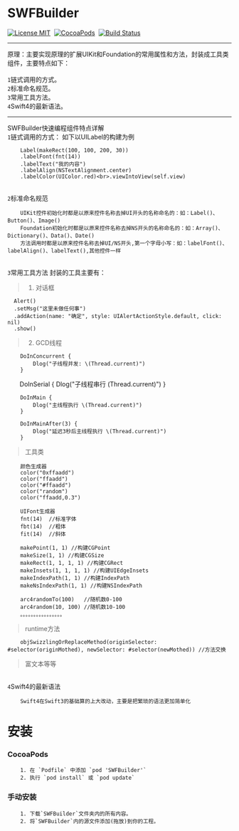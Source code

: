 # SWFBuilder
[![License MIT](https://img.shields.io/badge/license-MIT-green.svg?style=flat)](https://raw.githubusercontent.com/ibireme/YYKit/master/LICENSE)&nbsp;
[![CocoaPods](http://img.shields.io/cocoapods/p/YYKit.svg?style=flat)](http://cocoadocs.org/docsets/YYKit)&nbsp;
[![Build Status](https://travis-ci.org/ibireme/YYKit.svg?branch=master)](https://travis-ci.org/ibireme/YYKit)

</p>

---

原理：主要实现原理的扩展UIKit和Foundation的常用属性和方法，封装成工具类组件，主要特点如下：<br>
<br>`1`链式调用的方式。
<br>`2`标准命名规范。
<br>`3`常用工具方法。
<br>`4`Swift4的最新语法。

</p>
</p>

---

SWFBuilder快速编程组件特点详解
<br>`1`链式调用的方式： 如下以UILabel的构建为例

        Label(makeRect(100, 100, 200, 30))
        .labelFont(fnt(14))
        .labelText("我的内容")
        .labelAlign(NSTextAlignment.center)
        .labelColor(UIColor.red)<br>.viewIntoView(self.view)
            
<br>`2`标准命名规范
        
        UIKit控件初始化时都是以原来控件名称去掉UI开头的名称命名的：如：Label()、Button()、Image()
        Foundation初始化时都是以原来控件名称去掉NS开头的名称命名的：如：Array()、Dictionary()、Data()、Date()
        方法调用时都是以原来控件名称去掉UI/NS开头,第一个字母小写：如：labelFont()、labelAlign()、labelText(),其他控件一样

<br>`3`常用工具方法
封装的工具主要有：<br>

>1) 对话框<br> 

      Alert()
      .setMsg("这里未做任何事")
      .addAction(name: "确定", style: UIAlertActionStyle.default, click: nil)
      .show()

>2) GCD线程

        DoInConcurrent {
            Dlog("子线程并发: \(Thread.current)")
        }
        
        DoInSerial {
            Dlog("子线程串行 \(Thread.current)")
        }
        
        DoInMain {
            Dlog("主线程执行 \(Thread.current)")
        }
        
        DoInMainAfter(3) {
            Dlog("延迟3秒后主线程执行 \(Thread.current)")
        }
>工具类

        颜色生成器
        color("0xffaadd")
        color("ffaadd")
        color("#ffaadd")
        color("random")
        color("ffaadd,0.3")
        
        UIFont生成器
        fnt(14)  //标准字体
        fbt(14)  //粗体
        fit(14)  //斜体
        
        makePoint(1, 1) //构建CGPoint
        makeSize(1, 1) //构建CGSize
        makeRect(1, 1, 1, 1) //构建CGRect
        makeInsets(1, 1, 1, 1) //构建UIEdgeInsets
        makeIndexPath(1, 1) //构建IndexPath
        makeNsIndexPath(1, 1) //构建NSIndexPath
                
        arc4randomTo(100)   //随机数0-100
        arc4random(10, 100) //随机数10-100
        。。。。。。。。。。。。。。。。
>runtime方法
        
        objSwizzlingOrReplaceMethod(originSelector: #selector(originMothed), newSelector: #selector(newMothed)) //方法交换
>富文本等等

<br>`4`Swift4的最新语法
        
        Swift4在Swift3的基础算的上大改动，主要是把繁琐的语法更加简单化


# 安装

###  CocoaPods

        1. 在 `Podfile` 中添加 `pod 'SWFBuilder'`
        2. 执行 `pod install` 或 `pod update`

### 手动安装

        1. 下载`SWFBuilder`文件夹内的所有内容。
        2. 将`SWFBuilder`内的源文件添加(拖放)到你的工程。

